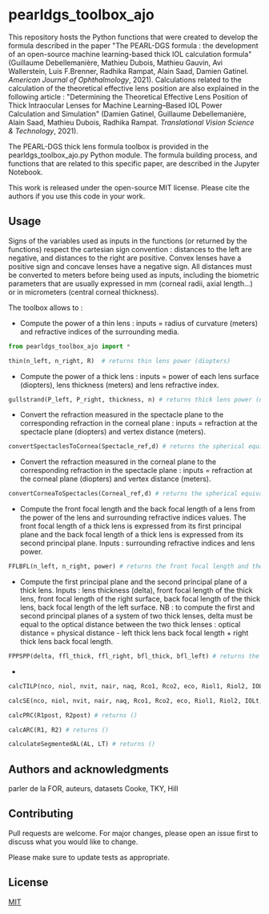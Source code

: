 # pearldgs_toolbox_ajo

This repository hosts the Python functions that were created to develop the formula described in the paper "The PEARL-DGS formula : the development of an open-source machine learning-based thick IOL calculation formula" (Guillaume Debellemanière, Mathieu Dubois, Mathieu Gauvin, Avi Wallerstein, Luis F.Brenner, Radhika Rampat, Alain Saad, Damien Gatinel. *American Journal of Ophthalmology*, 2021). Calculations related to the calculation of the theoretical effective lens position are also explained in the following article : "Determining the Theoretical Effective Lens Position of Thick Intraocular Lenses for Machine Learning–Based IOL Power Calculation and Simulation" (Damien Gatinel, Guillaume Debellemanière, Alain Saad, Mathieu Dubois, Radhika Rampat. *Translational Vision Science & Technology*, 2021).

The PEARL-DGS thick lens formula toolbox is provided in the pearldgs_toolbox_ajo.py Python module. The formula building process, and functions that are related to this specific paper, are described in the Jupyter Notebook.

This work is released under the open-source MIT license. Please cite the authors if you use this code in your work.

## Usage

Signs of the variables used as inputs in the functions (or returned by the functions) respect the cartesian sign convention : distances to the left are negative, and distances to the right are positive. Convex lenses have a positive sign and concave lenses have a negative sign. All distances must be converted to meters before being used as inputs, including the biometric parameters that are usually expressed in mm (corneal radii, axial length...) or in micrometers (central corneal thickness).

The toolbox allows to : 

- Compute the power of a thin lens : inputs = radius of curvature (meters) and refractive indices of the surrounding media.
```python
from pearldgs_toolbox_ajo import *

thin(n_left, n_right, R)  # returns thin lens power (diopters)
```

- Compute the power of a thick lens : inputs = power of each lens surface (diopters), lens thickness (meters) and lens refractive index.
```python
gullstrand(P_left, P_right, thickness, n) # returns thick lens power (diopters)
```

- Convert the refraction measured in the spectacle plane to the corresponding refraction in the corneal plane : inputs = refraction at the spectacle plane (diopters) and vertex distance (meters).
```python
convertSpectaclesToCornea(Spectacle_ref,d) # returns the spherical equivalent of the refraction at the corneal plane (diopters)
```

- Convert the refraction measured in the corneal plane to the corresponding refraction in the spectacle plane : inputs = refraction at the corneal plane (diopters) and vertex distance (meters).
```python
convertCorneaToSpectacles(Corneal_ref,d) # returns the spherical equivalent of the refraction at the spectacle plane (diopters)
```

- Compute the front focal length and the back focal length of a lens from the power of the lens and surrounding refractive indices values. The front focal length of a thick lens is expressed from its first principal plane and the back focal length of a thick lens is expressed from its second principal plane. Inputs : surrounding refractive indices and lens power.
```python
FFLBFL(n_left, n_right, power) # returns the front focal length and the back focal length of the lens. 
```

- Compute the first principal plane and the second principal plane of a thick lens. Inputs : lens thickness (delta), front focal length of the thick lens, front focal length of the right surface, back focal length of the thick lens, back focal length of the left surface.
NB : to compute the first and second principal planes of a system of two thick lenses, delta must be equal to the optical distance between the two thick lenses : optical distance = physical distance - left thick lens back focal length + right thick lens back focal length. 
```python
FPPSPP(delta, ffl_thick, ffl_right, bfl_thick, bfl_left) # returns the first principal plane and the second principal plane of the thick lens.
```

- 
```python
calcTILP(nco, niol, nvit, nair, naq, Rco1, Rco2, eco, Riol1, Riol2, IOLt, SE, AL, d) # returns ()
```

```python
calcSE(nco, niol, nvit, nair, naq, Rco1, Rco2, eco, Riol1, Riol2, IOLt, TILP_pred, AL, d) # returns ()
```

```python
calcPRC(R1post, R2post) # returns ()
```

```python
calcARC(R1, R2) # returns ()
```

```python
calculateSegmentedAL(AL, LT) # returns ()
```



## Authors and acknowledgments
parler de la FOR, auteurs, datasets
Cooke, TKY, Hill


## Contributing
Pull requests are welcome. For major changes, please open an issue first to discuss what you would like to change.

Please make sure to update tests as appropriate.

## License
[MIT](https://choosealicense.com/licenses/mit/)

